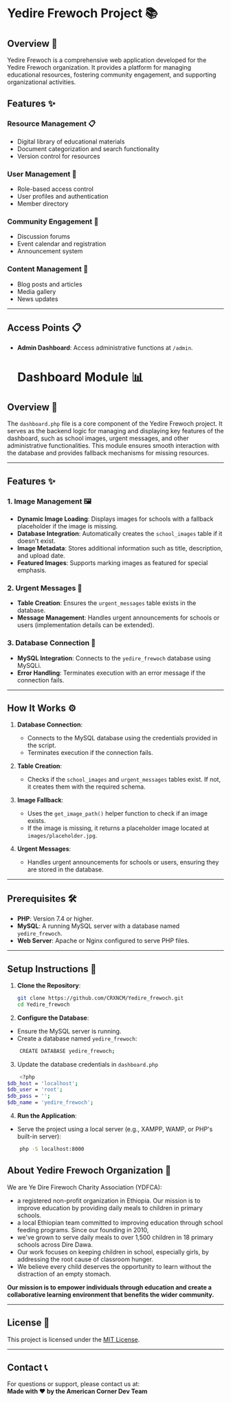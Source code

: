 # Yedire Frewoch Project 📚

## Overview 🌟
Yedire Frewoch is a comprehensive web application developed for the Yedire Frewoch organization. It provides a platform for managing educational resources, fostering community engagement, and supporting organizational activities.

## Features ✨

### Resource Management 📋
- Digital library of educational materials  
- Document categorization and search functionality  
- Version control for resources  

### User Management 👥
- Role-based access control  
- User profiles and authentication  
- Member directory  

### Community Engagement 🤝
- Discussion forums  
- Event calendar and registration  
- Announcement system  

### Content Management 📝
- Blog posts and articles  
- Media gallery  
- News updates  

---

## Access Points 📋
- **Admin Dashboard**: Access administrative functions at `/admin`.
    # Dashboard Module 📊

## Overview 🌟
The `dashboard.php` file is a core component of the Yedire Frewoch project. It serves as the backend logic for managing and displaying key features of the dashboard, such as school images, urgent messages, and other administrative functionalities. This module ensures smooth interaction with the database and provides fallback mechanisms for missing resources.

---

## Features ✨

### 1. Image Management 🖼️
- **Dynamic Image Loading**: Displays images for schools with a fallback placeholder if the image is missing.
- **Database Integration**: Automatically creates the `school_images` table if it doesn't exist.
- **Image Metadata**: Stores additional information such as title, description, and upload date.
- **Featured Images**: Supports marking images as featured for special emphasis.

### 2. Urgent Messages 📢
- **Table Creation**: Ensures the `urgent_messages` table exists in the database.
- **Message Management**: Handles urgent announcements for schools or users (implementation details can be extended).

### 3. Database Connection 🔗
- **MySQL Integration**: Connects to the `yedire_frewoch` database using MySQLi.
- **Error Handling**: Terminates execution with an error message if the connection fails.

---
## How It Works ⚙️

1. **Database Connection**:
   - Connects to the MySQL database using the credentials provided in the script.
   - Terminates execution if the connection fails.

2. **Table Creation**:
   - Checks if the `school_images` and `urgent_messages` tables exist. If not, it creates them with the required schema.

3. **Image Fallback**:
   - Uses the `get_image_path()` helper function to check if an image exists.
   - If the image is missing, it returns a placeholder image located at `images/placeholder.jpg`.

4. **Urgent Messages**:
   - Handles urgent announcements for schools or users, ensuring they are stored in the database.

---

## Prerequisites 🛠️

- **PHP**: Version 7.4 or higher.
- **MySQL**: A running MySQL server with a database named `yedire_frewoch`.
- **Web Server**: Apache or Nginx configured to serve PHP files.

---

## Setup Instructions 🚀

1. **Clone the Repository**:
   ```bash
   git clone https://github.com/CRXNCM/Yedire_frewoch.git
   cd Yedire_frewoch
   ```
2. **Configure the Database**:

- Ensure the MySQL server is running.
- Create a database named `yedire_frewoch`:
```bash
    CREATE DATABASE yedire_frewoch;
```
3. Update the database credentials in `dashboard.php`
```bash
    <?php
$db_host = 'localhost';
$db_user = 'root';
$db_pass = '';
$db_name = 'yedire_frewoch';
```
4. **Run the Application**:

- Serve the project using a local server (e.g., XAMPP, WAMP, or PHP's built-in server):
```bash
    php -S localhost:8000
```

## About Yedire Frewoch Organization 🏢 
We are Ye Dire Firewoch Charity Association (YDFCA): 
- a registered non-profit organization in Ethiopia. Our mission is to improve education by providing daily meals to children in primary schools.
- a local Ethiopian team committed to improving education through school feeding programs. Since our founding in 2010, 
- we've grown to serve daily meals to over 1,500 children in 18 primary schools across Dire Dawa.
- Our work focuses on keeping children in school, especially girls, by addressing the root cause of classroom hunger. 
- We believe every child deserves the opportunity to learn without the distraction of an empty stomach.

**Our mission is to empower individuals through education and create a collaborative learning environment that benefits the wider community.**

---

## License 📄
This project is licensed under the [MIT License](LICENSE).

---

## Contact 📞
For questions or support, please contact us at:  
**Made with ❤️ by the American Corner Dev Team**